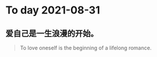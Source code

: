 
# To day 2021-08-31


## 爱自己是一生浪漫的开始。
> To love oneself is the beginning of a lifelong romance.

    